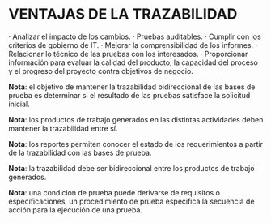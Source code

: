 VENTAJAS DE LA TRAZABILIDAD
========================

·	Analizar el impacto de los cambios.
·	Pruebas auditables.
·	Cumplir con los criterios de gobierno de IT.
·	Mejorar la comprensibilidad de los informes.
·	Relacionar lo técnico de las pruebas con los interesados.
·	Proporcionar información para evaluar la calidad del producto, la capacidad del proceso y el progreso del proyecto contra objetivos de negocio.

**Nota**: el objetivo de mantener la trazabilidad bidireccional de las bases de prueba es determinar si el resultado de las pruebas satisface la 
                 solicitud inicial.
                 
**Nota**: los productos de trabajo generados en las distintas actividades deben mantener la trazabilidad entre sí.

**Nota**: los reportes permiten conocer el estado de los requerimientos a partir de la trazabilidad con las bases de prueba.

**Nota**: la trazabilidad debe ser bidireccional entre los productos de trabajo generados.

**Nota**: una condición de prueba puede derivarse de requisitos o especificaciones, un procedimiento de prueba especifica la secuencia de acción 
                 para la ejecución de una prueba.
